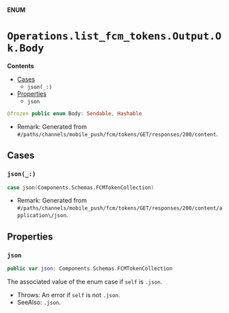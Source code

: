 **ENUM**

# `Operations.list_fcm_tokens.Output.Ok.Body`

**Contents**

- [Cases](#cases)
  - `json(_:)`
- [Properties](#properties)
  - `json`

```swift
@frozen public enum Body: Sendable, Hashable
```

- Remark: Generated from `#/paths/channels/mobile_push/fcm/tokens/GET/responses/200/content`.

## Cases
### `json(_:)`

```swift
case json(Components.Schemas.FCMTokenCollection)
```

- Remark: Generated from `#/paths/channels/mobile_push/fcm/tokens/GET/responses/200/content/application\/json`.

## Properties
### `json`

```swift
public var json: Components.Schemas.FCMTokenCollection
```

The associated value of the enum case if `self` is `.json`.

- Throws: An error if `self` is not `.json`.
- SeeAlso: `.json`.
